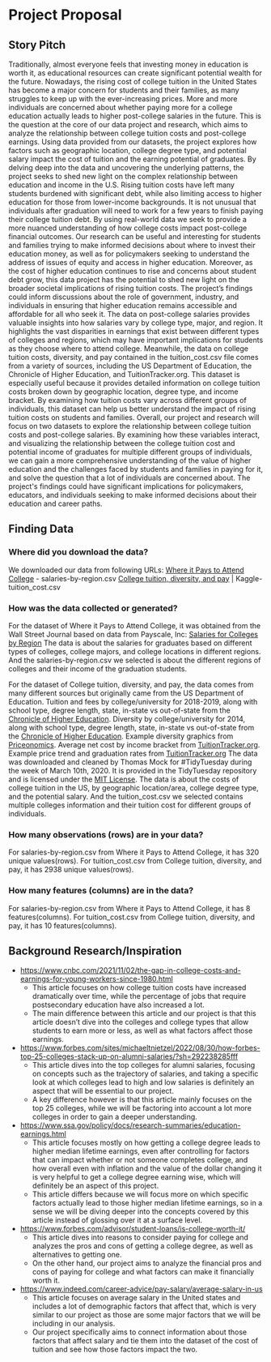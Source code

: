 # Project Proposal

## Story Pitch
Traditionally, almost everyone feels that investing money in education is worth it, as educational resources can create significant potential wealth for the future. Nowadays, the rising cost of college tuition in the United States has become a major concern for students and their families, as many struggles to keep up with the ever-increasing prices. More and more individuals are concerned about whether paying more for a college education actually leads to higher post-college salaries in the future. This is the question at the core of our data project and research, which aims to analyze the relationship between college tuition costs and post-college earnings. Using data provided from our datasets, the project explores how factors such as geographic location, college degree type, and potential salary impact the cost of tuition and the earning potential of graduates. By delving deep into the data and uncovering the underlying patterns, the project seeks to shed new light on the complex relationship between education and income in the U.S. Rising tuition costs have left many students burdened with significant debt, while also limiting access to higher education for those from lower-income backgrounds. It is not unusual that individuals after graduation will need to work for a few years to finish paying their college tuition debt. By using real-world data we seek to provide a more nuanced understanding of how college costs impact post-college financial outcomes. Our research can be useful and interesting for students and families trying to make informed decisions about where to invest their education money, as well as for policymakers seeking to understand the address of issues of equity and access in higher education. Moreover, as the cost of higher education continues to rise and concerns about student debt grow, this data project has the potential to shed new light on the broader societal implications of rising tuition costs. The project’s findings could inform discussions about the role of government, industry, and individuals in ensuring that higher education remains accessible and affordable for all who seek it. The data on post-college salaries provides valuable insights into how salaries vary by college type, major, and region. It highlights the vast disparities in earnings that exist between different types of colleges and regions, which may have important implications for students as they choose where to attend college. Meanwhile, the data on college tuition costs, diversity, and pay contained in the tuition_cost.csv file comes from a  variety of sources, including the US Department of Education, the Chronicle of Higher Education, and TuitionTracker.org. This dataset is especially useful because it provides detailed information on college tuition costs broken down by geographic location, degree type, and income bracket. By examining how tuition costs vary across different groups of individuals, this dataset can help us better understand the impact of rising tuition costs on students and families.
Overall, our project and research will focus on two datasets to explore the relationship between college tuition costs and post-college salaries. By examining how these variables interact, and visualizing the relationship between the college tuition cost and potential income of graduates for multiple different groups of individuals, we can gain a more comprehensive understanding of the value of higher education and the challenges faced by students and families in paying for it, and solve the question that a lot of individuals are concerned about. The project's findings could have significant implications for policymakers, educators, and individuals seeking to make informed decisions about their education and career paths.

## Finding Data
### Where did you download the data?
We downloaded our data from following URLs:
[Where it Pays to Attend College](https://www.kaggle.com/datasets/wsj/college-salaries) - salaries-by-region.csv
[College tuition, diversity, and pay](https://www.kaggle.com/datasets/jessemostipak/college-tuition-diversity-and-pay) | Kaggle- tuition_cost.csv

### How was the data collected or generated?
For the dataset of Where it Pays to Attend College, it was obtained from the Wall Street Journal based on data from Payscale, Inc:
[Salaries for Colleges by Region](http://online.wsj.com/public/resources/documents/info-Salaries_for_Colleges_by_Region-sort.html)
The data is about the salaries for graduates based on different types of colleges, college majors, and college locations in different regions. And the salaries-by-region.csv we selected is about the different regions of colleges and their income of the graduation students. 

For the dataset of College tuition, diversity, and pay, the data comes from many different sources but originally came from the US Department of Education. 
Tuition and fees by college/university for 2018-2019, along with school type, degree length, state, in-state vs out-of-state from the [Chronicle of Higher Education](https://www.chronicle.com/interactives/tuition-and-fees).
Diversity by college/university for 2014, along with school type, degree length, state, in-state vs out-of-state from the [Chronicle of Higher Education](https://www.chronicle.com/interactives/student-diversity-2016).
Example diversity graphics from [Priceonomics](https://priceonomics.com/ranking-the-most-and-least-diverse-colleges-in/).
Average net cost by income bracket from [TuitionTracker.org](https://www.tuitiontracker.org/).
Example price trend and graduation rates from [TuitionTracker.org](https://www.tuitiontracker.org/school.html?unitid=228778)
The data was downloaded and cleaned by Thomas Mock for #TidyTuesday during the week of March 10th, 2020. It is provided in the TidyTuesday repository and is licensed under the [MIT License](https://github.com/rfordatascience/tidytuesday/blob/master/LICENSE). The data is about the costs of college tuition in the US, by geographic location/area, college degree type, and the potential salary. And the tuition_cost.csv we selected contains multiple colleges information and their tuition cost for different groups of individuals.

### How many observations (rows) are in your data?
For salaries-by-region.csv from Where it Pays to Attend College, it has 320 unique values(rows).
For tuition_cost.csv from College tuition, diversity, and pay, it has 2938 unique values(rows).

### How many features (columns) are in the data?
For salaries-by-region.csv from Where it Pays to Attend College, it has 8 features(columns).
For tuition_cost.csv from College tuition, diversity, and pay, it has 10 features(columns).


## Background Research/Inspiration
- https://www.cnbc.com/2021/11/02/the-gap-in-college-costs-and-earnings-for-young-workers-since-1980.html
  - This article focuses on how college tuition costs have increased dramatically over time, while the percentage of jobs that require postsecondary education have also increased a lot. 
  - The main difference between this article and our project is that this article 
doesn’t dive into the colleges and college types that allow students to earn more or less, as well as what factors affect those earnings. 
- https://www.forbes.com/sites/michaeltnietzel/2022/08/30/how-forbes-top-25-colleges-stack-up-on-alumni-salaries/?sh=292238285fff
  - This article dives into the top colleges for alumni salaries, focusing on concepts such as the trajectory of salaries, and taking a specific look at which colleges lead to high and low salaries is definitely an aspect that will be essential to our project. 
  - A key difference however is that this article mainly focuses on the top 25 colleges, while we will be factoring into account a lot more colleges in order to gain a deeper understanding. 
- https://www.ssa.gov/policy/docs/research-summaries/education-earnings.html
  - This article focuses mostly on how getting a college degree leads to higher median lifetime earnings, even after controlling for factors that can impact whether or not someone completes college, and how overall even with inflation and the value of the dollar changing it is very helpful to get a college degree earning wise, which will definitely be an aspect of this project. 
  - This article differs because we will focus more on which specific factors actually lead to those higher median lifetime earnings, so in a sense we will be diving deeper into the concepts covered by this article instead of glossing over it at a surface level. 
- https://www.forbes.com/advisor/student-loans/is-college-worth-it/
  - This article dives into reasons to consider paying for college and analyzes the pros and cons of getting a college degree, as well as alternatives to getting one. 
  - On the other hand, our project aims to analyze the financial pros and cons of paying for college and what factors can make it financially worth it. 
- https://www.indeed.com/career-advice/pay-salary/average-salary-in-us
  - This article focuses on average salary in the United states and includes a lot of demographic factors that affect that, which is very similar to our project as those are some major factors that we will be including in our analysis. 
  - Our project specifically aims to connect information about those factors that affect salary and tie them into the dataset of the cost of tuition and see how those factors impact the two. 


